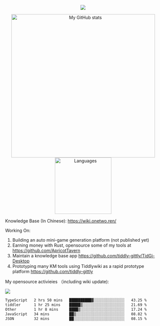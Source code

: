 <a href="https://github.com/linonetwo">
    <p align="center">
        <img src="https://github-profile-trophy.vercel.app/?username=linonetwo&column=7&theme=onedark"/>
    </p>
</a>
<a align="center" href="https://github.com/linonetwo">
  <p align="center">
    <img src="https://github-readme-stats.vercel.app/api?username=linonetwo&show_icons=true&count_private=true" alt="My GitHub stats" width="465"/>
    <img src="https://github-readme-stats.vercel.app/api/top-langs/?username=linonetwo&layout=compact&langs_count=10" alt="Languages" height="183">
  </p>
</a>

Knowledge Base (In Chinese): https://wiki.onetwo.ren/

Working On: 

1. Building an auto mini-game generation platform (not published yet)
1. Earning money with Rust, opensource some of my tools at https://github.com/ApricotTavern
1. Maintain a knowledge base app https://github.com/tiddly-gittly/TidGi-Desktop
1. Prototyping many KM tools using Tiddlywiki as a rapid prototype platform https://github.com/tiddly-gittly

My opensource activieies （including wiki update):

![](https://visitor-badge.glitch.me/badge?page_id=linonetwo.linonetwo)

<!--START_SECTION:waka-->

```txt
TypeScript   2 hrs 50 mins   ██████████▓░░░░░░░░░░░░░░   43.25 %
tiddler      1 hr 25 mins    █████▒░░░░░░░░░░░░░░░░░░░   21.69 %
Other        1 hr 8 mins     ████▒░░░░░░░░░░░░░░░░░░░░   17.24 %
JavaScript   34 mins         ██▒░░░░░░░░░░░░░░░░░░░░░░   08.82 %
JSON         32 mins         ██░░░░░░░░░░░░░░░░░░░░░░░   08.15 %
```

<!--END_SECTION:waka-->
